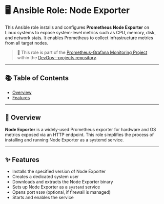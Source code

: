 # 🖥️ Ansible Role: Node Exporter

This Ansible role installs and configures **Prometheus Node Exporter** on Linux systems to expose system-level metrics such as CPU, memory, disk, and network stats. It enables Prometheus to collect infrastructure metrics from all target nodes.

> 📂 This role is part of the [Prometheus-Grafana Monitoring Project](../../) within the [DevOps--projects repository](https://github.com/AHMEDMOSSAD29/DevOps--projects).

---

## 📚 Table of Contents

- [Overview](#overview)
- [Features](#features)
 
---

## 📝 Overview

**Node Exporter** is a widely-used Prometheus exporter for hardware and OS metrics exposed via an HTTP endpoint. This role simplifies the process of installing and running Node Exporter as a systemd service.

---

## ✨ Features

- Installs the specified version of Node Exporter
- Creates a dedicated system user
- Downloads and extracts the Node Exporter binary
- Sets up Node Exporter as a `systemd` service
- Opens port `9100` (optional, if firewall is managed)
- Starts and enables the service

 
